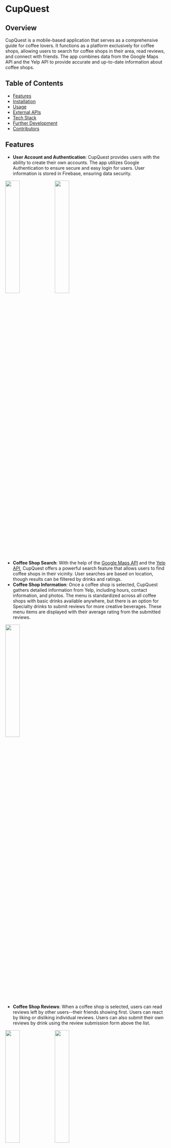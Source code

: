 # CupQuest

## Overview
CupQuest is a mobile-based application that serves as a comprehensive guide for coffee lovers. It functions as a platform exclusively for coffee shops, allowing users to search for coffee shops in their area, read reviews, and connect with friends. The app combines data from the Google Maps API and the Yelp API to provide accurate and up-to-date information about coffee shops.

## Table of Contents
- [Features](#Features)
- [Installation](#Installation)
- [Usage](#Usage)
- [External APIs](#External-APIs)
- [Tech Stack](#Tech-Stack)
- [Further Development](#Further-Development)
- [Contributors](#Contributors)

## Features
* **User Account and Authentication**: CupQuest provides users with the ability to create their own accounts. The app utilizes Google Authentication to ensure secure and easy login for users. User information is stored in Firebase, ensuring data security.

<img src="http://g.recordit.co/qqakKLHBPe.gif" width="30%" height="30%"> <img src="http://g.recordit.co/CLSh3KmSi1.gif" width="30%" height="30%">

* **Coffee Shop Search**: With the help of the <a href="https://developers.google.com/maps">Google Maps API</a> and the <a href="https://docs.developer.yelp.com/docs/fusion-intro">Yelp API</a>, CupQuest offers a powerful search feature that allows users to find coffee shops in their vicinity. User searches are based on location, though results can be filtered by drinks and ratings.
* **Coffee Shop Information**: Once a coffee shop is selected, CupQuest gathers detailed information from Yelp, including hours, contact information, and photos. The menu is standardized across all coffee shops with basic drinks available anywhere, but there is an option for Specialty drinks to submit reviews for more creative beverages. These menu items are displayed with their average rating from the submitted reviews.

<img src="http://g.recordit.co/REw8GJ4HlU.gif" width="30%" height="30%">

* **Coffee Shop Reviews**: When a coffee shop is selected, users can read reviews left by other users--their friends showing first. Users can react by liking or disliking individual reviews. Users can also submit their own reviews by drink using the review submission form above the list.

<img src="http://g.recordit.co/fqivFV1sxo.gif" width="30%" height="30%">
<img src="http://g.recordit.co/0XEs8EYbtR.gif" width="30%" height="30%">

* **Friends and Chat**: CupQuest allows for connecting with friends and fellow coffee enthusiasts. Users can add and remove friends, see other users' review history, and message with friends. This feature encourages a sense of community and fosters engagement among users.

<img src="./examples/add_removing_friend.gif" width="30%" height="30%">
<img src="./examples/chat_feature.gif" width="30%" height="30%">

## Installation
To continue development for CupQuest, follow these steps:
1. Fork the CupQuest repository from GitHub.
2. Create a new branch for your contribution.
3. Install dependencies using NPM package manager:
```
npm install
```
4. Create a .env file with the following keys, sourced from the listed places:
* Google Maps Dev
```
VITE_MAP_API_KEY=<key>
```
* Yelp Dev
```
VITE_YELP_API_KEY=<key>
VITE_YELP_CLIENT_ID=<key>
```
* Your database
```
DATABASE=<your MongoDB connection string>
```
* The port you are running on
```
PORT=3000
```
* Firebase
```
VITE_FIREBASE_API=<key>
VITE_FIREBASE_AUTH_DOMAIN=<domain>
VITE_FIREBASE_PROJECT_ID=<project id>
VITE_FIREBASE_STORAGE_BUCKET=<storage bucket>
VITE_FIREBASE_MESSAGING_SENDER_ID=<messaging sender ID>
VITE_FIREBASE_APP_ID=<app ID>
VITE_FIREBASE_MEASUREMENT=<measurement>
VITE_FIREBASE_STORAGE=<storage>
```
* Google authentication
```
VITE_GOOGLE_CLIENT_ID=<client ID>
```
5. Then build the app using the following script. This will run Vite in watch mode, so as you make changes it will recompile upon saving.
```
npm run build
```
6. Then in a separate terminal window run the following command. This will run the Node.js server with Nodemon, so it restarts upon changes.
```
npm run server
```
* **Note:** You will have to use your own database for development purposes, but should changes be accepted your portion will integrate with the proprietary one.

## Usage
To get started with CupQuest, follow these steps:
1. Navigate to `http://localhost:3000`.
2. Make a new account, log into your existing account, or sign in with Google
3. Grant the necessary location permissions to ensure accurate search results.
4. Explore the various features of searching for coffee shops, reading reviews, and connecting with friends.
5. Customize your profile, change your profile picture, and update your preferences.

## Tech Stack & APIs

**Frontend:**

![React](https://img.shields.io/badge/React-808080?style=for-the-badge&logo=react&logoColor=61DAFB)
![Vite](https://img.shields.io/badge/vite-%23646CFF.svg?style=for-the-badge&logo=vite&logoColor=white)
![MaterialUI](https://img.shields.io/badge/Material--UI-0081CB?style=for-the-badge&logo=material-ui&logoColor=white)
![Axios](https://img.shields.io/badge/Axios-5A29E4?logo=axios&logoColor=fff&style=for-the-badge)

**Backend:**

![Node.js](https://img.shields.io/badge/Node.js-43853D?style=for-the-badge&logo=node.js&logoColor=white)
![Express.js](https://img.shields.io/badge/Express.js-808080?style=for-the-badge&logo=express&logoColor=00ff00)
![Nodemon](https://img.shields.io/badge/NODEMON-808080.svg?style=for-the-badge&logo=nodemon&logoColor=008000)

**Database & Realtime:**

![MongoDB](https://img.shields.io/badge/MongoDB-4EA94B?style=for-the-badge&logo=mongodb&logoColor=white)
![Socket.io](https://img.shields.io/badge/Socket.io-black?style=for-the-badge&logo=socket.io&badgeColor=010101)

**Testing & Linting:**

![React Testing Library](https://img.shields.io/badge/testing%20library-808080?style=for-the-badge&logo=testing-library&logoColor=%23E33332)
![ESLint](https://img.shields.io/badge/eslint-3A33D1?style=for-the-badge&logo=eslint&logoColor=white)

**APIs:**
- Google Maps (via `google-maps-react`)
- Yelp Fusion endpoints:
  - `/businesses/search`
  - `/businesses/:id`
  - `/businesses/matches`

## Further Development
- Adding comment functionality to reviews
- Specified menu based on actual available items at coffee shops

## Contributors
- [Addie Lopshire-Bratt](https://github.com/addielb)
- [David Cardona](https://github.com/clothesTooLarge)
- [George Haltermann](https://github.com/Agoews)
- [Matt McIvor](https://github.com/matthewrmcivor)
- [Sarah Kay](https://github.com/ThePebbles)
- [Sean Wong](https://github.com/seanwong1)